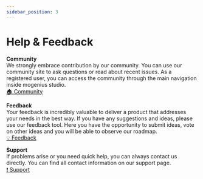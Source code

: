 ```yaml
---
sidebar_position: 3
---
```


# Help & Feedback

**Community**  
We strongly embrace contribution by our community. You can use our community site to ask questions or read about recent issues. As a registered user, you can access the community through the main navigation inside mogenius studio.  
[🏠 Community](#)

**Feedback**  
Your feedback is incredibly valuable to deliver a product that addresses your needs in the best way. If you have any suggestions and ideas, please use our feedback tool. Here you have the opportunity to submit ideas, vote on other ideas and you will be able to observe our roadmap.  
[💡 Feedback](#)

**Support**  
If problems arise or you need quick help, you can always contact us directly. You can find all contact information on our support page.  
[❗️ Support](#)